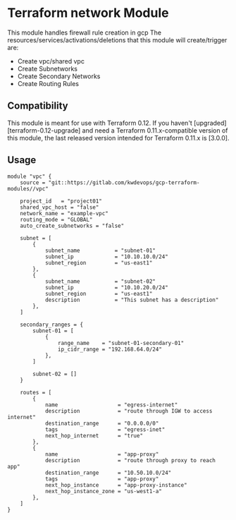 # Terraform network Module

This module handles firewall rule creation in gcp
The resources/services/activations/deletions that this module will create/trigger are:
- Create vpc/shared vpc
- Create Subnetworks
- Create Secondary Networks
- Create Routing Rules


## Compatibility

This module is meant for use with Terraform 0.12. If you haven't
[upgraded][terraform-0.12-upgrade] and need a Terraform
0.11.x-compatible version of this module, the last released version
intended for Terraform 0.11.x is [3.0.0].

## Usage

```hcl
module "vpc" {
    source = "git::https://gitlab.com/kwdevops/gcp-terraform-modules//vpc"
    
    project_id   = "project01"
    shared_vpc_host = "false"
    network_name = "example-vpc"
    routing_mode = "GLOBAL"
    auto_create_subnetworks = "false"

    subnet = [
        {
            subnet_name           = "subnet-01"
            subnet_ip             = "10.10.10.0/24"
            subnet_region         = "us-east1"
        },
        {
            subnet_name           = "subnet-02"
            subnet_ip             = "10.10.20.0/24"
            subnet_region         = "us-east1"
            description           = "This subnet has a description"
        },
    ]

    secondary_ranges = {
        subnet-01 = [
            {
                range_name    = "subnet-01-secondary-01"
                ip_cidr_range = "192.168.64.0/24"
            },
        ]

        subnet-02 = []
    }

    routes = [
        {
            name                   = "egress-internet"
            description            = "route through IGW to access internet"
            destination_range      = "0.0.0.0/0"
            tags                   = "egress-inet"
            next_hop_internet      = "true"
        },
        {
            name                   = "app-proxy"
            description            = "route through proxy to reach app"
            destination_range      = "10.50.10.0/24"
            tags                   = "app-proxy"
            next_hop_instance      = "app-proxy-instance"
            next_hop_instance_zone = "us-west1-a"
        },
    ]
}
```